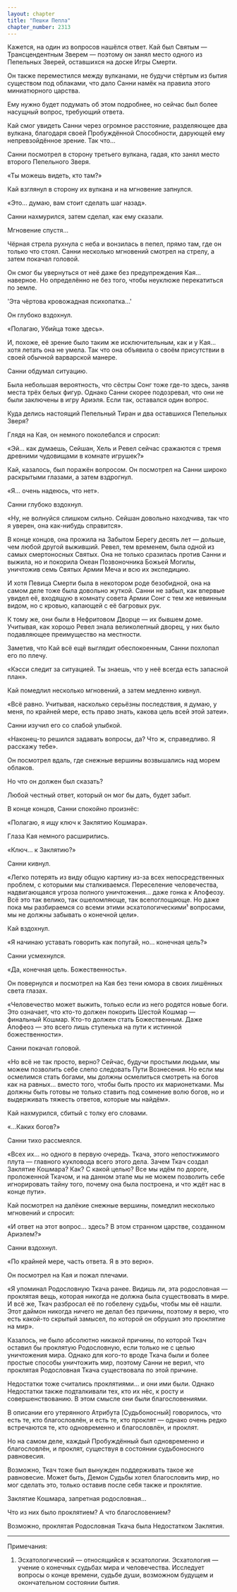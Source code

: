 ```yaml
---
layout: chapter
title: "Пешки Пепла"
chapter_number: 2313
---
```




Кажется, на один из вопросов нашёлся ответ. Кай был Святым — Трансцендентным Зверем — поэтому он занял место одного из Пепельных Зверей, оставшихся на доске Игры Смерти.

Он также переместился между вулканами, не будучи стёртым из бытия существом под облаками, что дало Санни намёк на правила этого миниатюрного царства.

Ему нужно будет подумать об этом подробнее, но сейчас был более насущный вопрос, требующий ответа.

Кай смог увидеть Санни через огромное расстояние, разделяющее два вулкана, благодаря своей Пробуждённой Способности, дарующей ему непревзойдённое зрение. Так что...

Санни посмотрел в сторону третьего вулкана, гадая, кто занял место второго Пепельного Зверя.

«Ты можешь видеть, кто там?»

Кай взглянул в сторону их вулкана и на мгновение запнулся.

«Это... думаю, вам стоит сделать шаг назад».

Санни нахмурился, затем сделал, как ему сказали.

Мгновение спустя...

Чёрная стрела рухнула с неба и вонзилась в пепел, прямо там, где он только что стоял. Санни несколько мгновений смотрел на стрелу, а затем покачал головой.

Он смог бы увернуться от неё даже без предупреждения Кая... наверное. Но определённо не без того, чтобы неуклюже перекатиться по земле.

'Эта чёртова кровожадная психопатка...'

Он глубоко вздохнул.

«Полагаю, Убийца тоже здесь».

И, похоже, её зрение было таким же исключительным, как и у Кая... хотя летать она не умела. Так что она объявила о своём присутствии в своей обычной варварской манере.

Санни обдумал ситуацию.

Была небольшая вероятность, что сёстры Сонг тоже где-то здесь, заняв места трёх белых фигур. Однако Санни скорее подозревал, что они не были заключены в игру Ариэля. Если так, оставался один вопрос.

Куда делись настоящий Пепельный Тиран и два оставшихся Пепельных Зверя?

Глядя на Кая, он немного поколебался и спросил:

«Эй... как думаешь, Сейшан, Хель и Ревел сейчас сражаются с тремя древними чудовищами в комнате игрушек?»

Кай, казалось, был поражён вопросом. Он посмотрел на Санни широко раскрытыми глазами, а затем вздрогнул.

«Я... очень надеюсь, что нет».

Санни глубоко вздохнул.

«Ну, не волнуйся слишком сильно. Сейшан довольно находчива, так что я уверен, она как-нибудь справится».

В конце концов, она прожила на Забытом Берегу десять лет — дольше, чем любой другой выживший. Ревел, тем временем, была одной из самых смертоносных Святых. Она не только сразилась против Санни и выжила, но и покорила Океан Позвоночника Божьей Могилы, уничтожив семь Святых Армии Меча и всю их экспедицию.

И хотя Певица Смерти была в некотором роде безобидной, она на самом деле тоже была довольно жуткой. Санни не забыл, как впервые увидел её, входящую в комнату совета Армии Сонг с тем же невинным видом, но с кровью, капающей с её багровых рук.

К тому же, они были в Нефритовом Дворце — их бывшем доме. Учитывая, как хорошо Ревел знала великолепный дворец, у них было подавляющее преимущество на местности.

Заметив, что Кай всё ещё выглядит обеспокоенным, Санни похлопал его по плечу.

«Кэсси следит за ситуацией. Ты знаешь, что у неё всегда есть запасной план».

Кай помедлил несколько мгновений, а затем медленно кивнул.

«Всё равно. Учитывая, насколько серьёзны последствия, я думаю, у меня, по крайней мере, есть право знать, какова цель всей этой затеи».

Санни изучил его со слабой улыбкой.

«Наконец-то решился задавать вопросы, да? Что ж, справедливо. Я расскажу тебе».

Он посмотрел вдаль, где снежные вершины возвышались над морем облаков.

Но что он должен был сказать?

Любой честный ответ, который он мог бы дать, будет забыт.

В конце концов, Санни спокойно произнёс:

«Полагаю, я ищу ключ к Заклятию Кошмара».

Глаза Кая немного расширились.

«Ключ... к Заклятию?»

Санни кивнул.

«Легко потерять из виду общую картину из-за всех непосредственных проблем, с которыми мы сталкиваемся. Переселение человечества, надвигающаяся угроза полного уничтожения... даже гонка к Апофеозу. Всё это так велико, так ошеломляюще, так всепоглощающе. Но даже пока мы разбираемся со всеми этими эсхатологическими¹ вопросами, мы не должны забывать о конечной цели».

Кай вздохнул.

«Я начинаю уставать говорить как попугай, но... конечная цель?»

Санни усмехнулся.

«Да, конечная цель. Божественность».

Он повернулся и посмотрел на Кая без тени юмора в своих лишённых света глазах.

«Человечество может выжить, только если из него родятся новые боги. Это означает, что кто-то должен покорить Шестой Кошмар — финальный Кошмар. Кто-то должен стать Божественным. Даже Апофеоз — это всего лишь ступенька на пути к истинной божественности».

Санни покачал головой.

«Но всё не так просто, верно? Сейчас, будучи простыми людьми, мы можем позволить себе слепо следовать Пути Вознесения. Но если мы осмелимся стать богами, мы должны осмелиться смотреть на богов как на равных... вместо того, чтобы быть просто их марионетками. Мы должны быть готовы не только ставить под сомнение волю богов, но и выдерживать тяжесть ответов, которые мы найдём».

Кай нахмурился, сбитый с толку его словами.

«...Каких богов?»

Санни тихо рассмеялся.

«Всех их... но одного в первую очередь. Ткача, этого непостижимого плута — главного кукловода всего этого дела. Зачем Ткач создал Заклятие Кошмара? Как? С какой целью? Все мы идём по дороге, проложенной Ткачом, и на данном этапе мы не можем позволить себе игнорировать тайну того, почему она была построена, и что ждёт нас в конце пути».

Кай посмотрел на далёкие снежные вершины, помедлил несколько мгновений и спросил:

«И ответ на этот вопрос... здесь? В этом странном царстве, созданном Ариэлем?»

Санни вздохнул.

«По крайней мере, часть ответа. Я в это верю».

Он посмотрел на Кая и пожал плечами.

«Я упоминал Родословную Ткача ранее. Видишь ли, эта родословная — проклятая вещь, которая никогда не должна была существовать в мире. И всё же, Ткач разбросал её по гобелену судьбы, чтобы мы её нашли. Этот даймон никогда ничего не делал без причины, поэтому я верю, что есть какой-то скрытый замысел, по которой он обрушил это проклятие на мир».

Казалось, не было абсолютно никакой причины, по которой Ткач оставил бы проклятую Родословную, если только не с целью уничтожения мира. Однако для кого-то вроде Ткача были и более простые способы уничтожить мир, поэтому Санни не верил, что проклятая Родословная Ткача существовала по этой причине.

Недостатки тоже считались проклятиями... и они ими были. Однако Недостатки также подталкивали тех, кто их нёс, к росту и совершенствованию. В этом смысле они были благословениями.

В описании его утерянного Атрибута [Судьбоносный] говорилось, что есть те, кто благословлён, и есть те, кто проклят — однако очень редко встречаются те, кто одновременно и благословлён, и проклят.

Но на самом деле, каждый Пробуждённый был одновременно и благословлён, и проклят, существуя в состоянии судьбоносного равновесия.

Возможно, Ткач тоже был вынужден поддерживать такое же равновесие. Может быть, Демон Судьбы хотел благословить мир, но мог сделать это, только оставив после себя также и проклятие.

Заклятие Кошмара, запретная родословная...

Что из них было проклятием? А что благословением?

Возможно, проклятая Родословная Ткача была Недостатком Заклятия.

***

Примечания:

1. Эсхатологический — относящийся к эсхатологии. Эсхатология — учение о конечных судьбах мира и человечества. Исследует вопросы о конце времени, судьбе души, возможном будущем и окончательном состоянии бытия.

